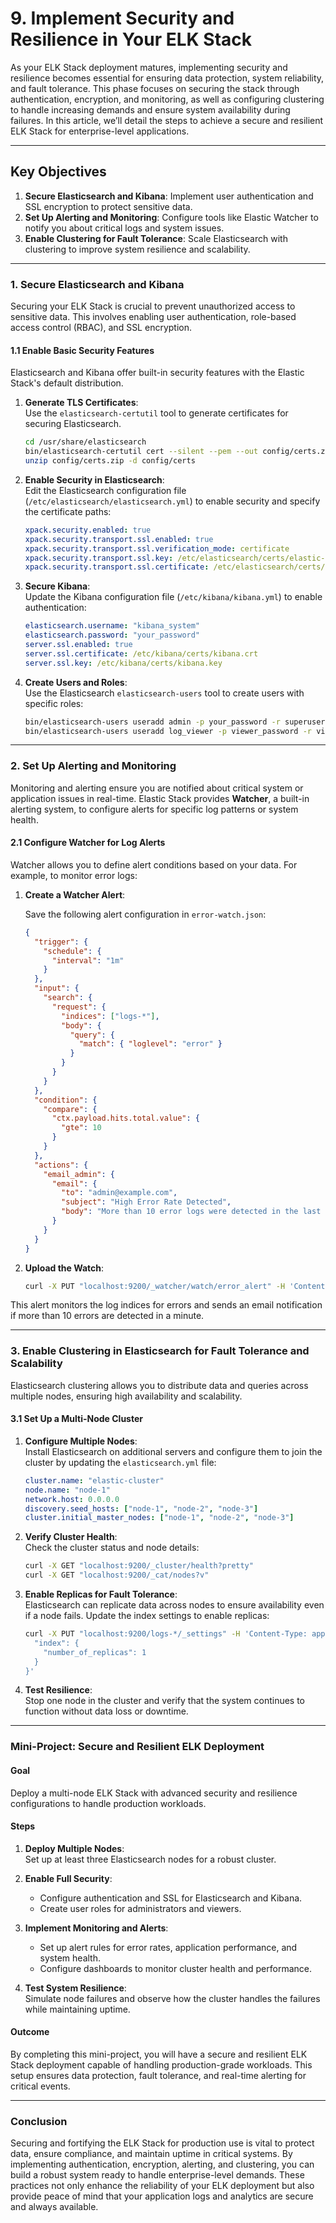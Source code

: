 # **9. Implement Security and Resilience in Your ELK Stack**

As your ELK Stack deployment matures, implementing security and resilience becomes essential for ensuring data protection, system reliability, and fault tolerance. This phase focuses on securing the stack through authentication, encryption, and monitoring, as well as configuring clustering to handle increasing demands and ensure system availability during failures. In this article, we’ll detail the steps to achieve a secure and resilient ELK Stack for enterprise-level applications.

---

## **Key Objectives**

1. **Secure Elasticsearch and Kibana**: Implement user authentication and SSL encryption to protect sensitive data.
2. **Set Up Alerting and Monitoring**: Configure tools like Elastic Watcher to notify you about critical logs and system issues.
3. **Enable Clustering for Fault Tolerance**: Scale Elasticsearch with clustering to improve system resilience and scalability.

---

### **1. Secure Elasticsearch and Kibana**

Securing your ELK Stack is crucial to prevent unauthorized access to sensitive data. This involves enabling user authentication, role-based access control (RBAC), and SSL encryption.

#### **1.1 Enable Basic Security Features**

Elasticsearch and Kibana offer built-in security features with the Elastic Stack's default distribution.

1. **Generate TLS Certificates**:  
   Use the `elasticsearch-certutil` tool to generate certificates for securing Elasticsearch.

   ```bash
   cd /usr/share/elasticsearch
   bin/elasticsearch-certutil cert --silent --pem --out config/certs.zip
   unzip config/certs.zip -d config/certs
   ```

2. **Enable Security in Elasticsearch**:  
   Edit the Elasticsearch configuration file (`/etc/elasticsearch/elasticsearch.yml`) to enable security and specify the certificate paths:

   ```yaml
   xpack.security.enabled: true
   xpack.security.transport.ssl.enabled: true
   xpack.security.transport.ssl.verification_mode: certificate
   xpack.security.transport.ssl.key: /etc/elasticsearch/certs/elastic-stack.key
   xpack.security.transport.ssl.certificate: /etc/elasticsearch/certs/elastic-stack.crt
   ```

3. **Secure Kibana**:  
   Update the Kibana configuration file (`/etc/kibana/kibana.yml`) to enable authentication:

   ```yaml
   elasticsearch.username: "kibana_system"
   elasticsearch.password: "your_password"
   server.ssl.enabled: true
   server.ssl.certificate: /etc/kibana/certs/kibana.crt
   server.ssl.key: /etc/kibana/certs/kibana.key
   ```

4. **Create Users and Roles**:  
   Use the Elasticsearch `elasticsearch-users` tool to create users with specific roles:

   ```bash
   bin/elasticsearch-users useradd admin -p your_password -r superuser
   bin/elasticsearch-users useradd log_viewer -p viewer_password -r viewer
   ```

---

### **2. Set Up Alerting and Monitoring**

Monitoring and alerting ensure you are notified about critical system or application issues in real-time. Elastic Stack provides **Watcher**, a built-in alerting system, to configure alerts for specific log patterns or system health.

#### **2.1 Configure Watcher for Log Alerts**

Watcher allows you to define alert conditions based on your data. For example, to monitor error logs:

1. **Create a Watcher Alert**:

   Save the following alert configuration in `error-watch.json`:

   ```json
   {
     "trigger": {
       "schedule": {
         "interval": "1m"
       }
     },
     "input": {
       "search": {
         "request": {
           "indices": ["logs-*"],
           "body": {
             "query": {
               "match": { "loglevel": "error" }
             }
           }
         }
       }
     },
     "condition": {
       "compare": {
         "ctx.payload.hits.total.value": {
           "gte": 10
         }
       }
     },
     "actions": {
       "email_admin": {
         "email": {
           "to": "admin@example.com",
           "subject": "High Error Rate Detected",
           "body": "More than 10 error logs were detected in the last minute."
         }
       }
     }
   }
   ```

2. **Upload the Watch**:

   ```bash
   curl -X PUT "localhost:9200/_watcher/watch/error_alert" -H 'Content-Type: application/json' -d @error-watch.json
   ```

This alert monitors the log indices for errors and sends an email notification if more than 10 errors are detected in a minute.

---

### **3. Enable Clustering in Elasticsearch for Fault Tolerance and Scalability**

Elasticsearch clustering allows you to distribute data and queries across multiple nodes, ensuring high availability and scalability.

#### **3.1 Set Up a Multi-Node Cluster**

1. **Configure Multiple Nodes**:  
   Install Elasticsearch on additional servers and configure them to join the cluster by updating the `elasticsearch.yml` file:

   ```yaml
   cluster.name: "elastic-cluster"
   node.name: "node-1"
   network.host: 0.0.0.0
   discovery.seed_hosts: ["node-1", "node-2", "node-3"]
   cluster.initial_master_nodes: ["node-1", "node-2", "node-3"]
   ```

2. **Verify Cluster Health**:  
   Check the cluster status and node details:

   ```bash
   curl -X GET "localhost:9200/_cluster/health?pretty"
   curl -X GET "localhost:9200/_cat/nodes?v"
   ```

3. **Enable Replicas for Fault Tolerance**:  
   Elasticsearch can replicate data across nodes to ensure availability even if a node fails. Update the index settings to enable replicas:

   ```bash
   curl -X PUT "localhost:9200/logs-*/_settings" -H 'Content-Type: application/json' -d '{
     "index": {
       "number_of_replicas": 1
     }
   }'
   ```

4. **Test Resilience**:  
   Stop one node in the cluster and verify that the system continues to function without data loss or downtime.

---

### **Mini-Project: Secure and Resilient ELK Deployment**

#### **Goal**

Deploy a multi-node ELK Stack with advanced security and resilience configurations to handle production workloads.

#### **Steps**

1. **Deploy Multiple Nodes**:  
   Set up at least three Elasticsearch nodes for a robust cluster.

2. **Enable Full Security**:

   - Configure authentication and SSL for Elasticsearch and Kibana.
   - Create user roles for administrators and viewers.

3. **Implement Monitoring and Alerts**:

   - Set up alert rules for error rates, application performance, and system health.
   - Configure dashboards to monitor cluster health and performance.

4. **Test System Resilience**:  
   Simulate node failures and observe how the cluster handles the failures while maintaining uptime.

#### **Outcome**

By completing this mini-project, you will have a secure and resilient ELK Stack deployment capable of handling production-grade workloads. This setup ensures data protection, fault tolerance, and real-time alerting for critical events.

---

### **Conclusion**

Securing and fortifying the ELK Stack for production use is vital to protect data, ensure compliance, and maintain uptime in critical systems. By implementing authentication, encryption, alerting, and clustering, you can build a robust system ready to handle enterprise-level demands. These practices not only enhance the reliability of your ELK deployment but also provide peace of mind that your application logs and analytics are secure and always available.
